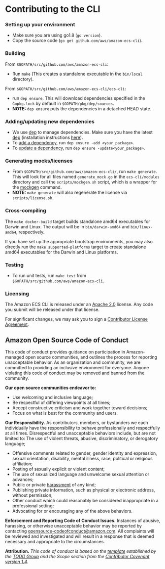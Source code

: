# Contributing to the CLI
### Setting up your environment
* Make sure you are using go1.8 (`go version`).
* Copy the source code (`go get github.com/aws/amazon-ecs-cli`).

### Building
From `$GOPATH/src/github.com/aws/amazon-ecs-cli`:
* Run `make` (This creates a standalone executable in the `bin/local` directory).

From `$GOPATH/src/github.com/aws/amazon-ecs-cli/ecs-cli`:
* run `dep ensure`. This will download dependencies specified in the `Gopkg.lock` by default in `$GOPATH/pkg/dep/sources`.
* **NOTE:** `dep ensure` puts the dependencies in a detached HEAD state.

### Adding/updating new dependencies
* We use [dep](https://github.com/golang/dep) to manage dependencies. Make sure you have the latest [dep](https://github.com/golang/dep) (installation instructions [here](https://golang.github.io/dep/docs/installation.html)).
* To [add a dependency](https://golang.github.io/dep/docs/daily-dep.html#adding-a-new-dependency), run `dep ensure -add <your_package>`.
* To [update a dependency](https://golang.github.io/dep/docs/daily-dep.html#updating-dependencies), run `dep ensure -update<your_package>`.

### Generating mocks/licenses
* From `$GOPATH/src/github.com/aws/amazon-ecs-cli/`, run `make generate`. This
  will look for all files named `generate_mock.go` in the `ecs-cli/modules`
directory and call the `scripts/mockgen.sh` script, which is a wrapper for the
[mockgen](https://github.com/golang/mock#running-mockgen) command.
* **NOTE:** `make generate` will also regenerate the license via `scripts/license.sh`.

### Cross-compiling
The `make docker-build` target builds standalone amd64 executables for
Darwin and Linux. The output will be in `bin/darwin-amd64` and `bin/linux-amd64`,
respectively.

If you have set up the appropriate bootstrap environments, you may also directly
run the `make supported-platforms` target to create standalone amd64 executables
for the Darwin and Linux platforms.

### Testing
* To run unit tests, run `make test` from `$GOPATH/src/github.com/aws/amazon-ecs-cli`.

### Licensing
The Amazon ECS CLI is released under an [Apache 2.0](http://aws.amazon.com/apache-2-0/) license. Any code you submit will be released under that license.

For significant changes, we may ask you to sign a [Contributor License Agreement](http://en.wikipedia.org/wiki/Contributor_License_Agreement).


## Amazon Open Source Code of Conduct

This code of conduct provides guidance on participation in Amazon-managed open source communities, and outlines the process for reporting unacceptable behavior. As an organization and community, we are committed to providing an inclusive environment for everyone. Anyone violating this code of conduct may be removed and banned from the community.

**Our open source communities endeavor to:**
* Use welcoming and inclusive language;
* Be respectful of differing viewpoints at all times;
* Accept constructive criticism and work together toward decisions;
* Focus on what is best for the community and users.

**Our Responsibility.** As contributors, members, or bystanders we each individually have the responsibility to behave professionally and respectfully at all times. Disrespectful and unacceptable behaviors include, but are not limited to:
The use of violent threats, abusive, discriminatory, or derogatory language;
* Offensive comments related to gender, gender identity and expression, sexual orientation, disability, mental illness, race, political or religious affiliation;
* Posting of sexually explicit or violent content;
* The use of sexualized language and unwelcome sexual attention or advances;
* Public or private [harassment](http://todogroup.org/opencodeofconduct/#definitions) of any kind;
* Publishing private information, such as physical or electronic address, without permission;
* Other conduct which could reasonably be considered inappropriate in a professional setting;
* Advocating for or encouraging any of the above behaviors.

**Enforcement and Reporting Code of Conduct Issues.**
Instances of abusive, harassing, or otherwise unacceptable behavior may be reported by contacting opensource-codeofconduct@amazon.com. All complaints will be reviewed and investigated and will result in a response that is deemed necessary and appropriate to the circumstances.

**Attribution.** _This code of conduct is based on the [template](http://todogroup.org/opencodeofconduct) established by the [TODO Group](http://todogroup.org/) and the Scope section from the [Contributor Covenant version 1.4](http://contributor-covenant.org/version/1/4/)._
